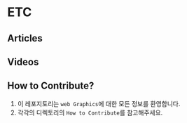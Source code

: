 # ETC

## Articles

## Videos

## How to Contribute?

1. 이 레포지토리는 `web Graphics`에 대한 모든 정보를 환영합니다.
2. 각각의 디렉토리의 `How to Contribute`를 참고해주세요.

